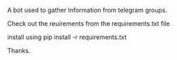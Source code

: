 A bot used to gather Information from telegram groups.

Check out the reuirements from the requirements.txt file 

install using 
pip install -r requirements.txt

Thanks.

